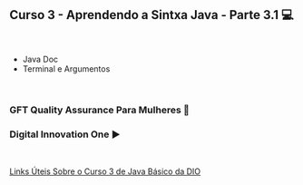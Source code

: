 ## Curso 3 - Aprendendo a Sintxa Java - Parte 3.1  💻
<br/>   

- Java Doc
- Terminal e Argumentos   

<br/>
  
  <h3>GFT Quality Assurance Para Mulheres 👩 </h3>  
  <h3>Digital Innovation One ▶️ </h3>

  <br/>

  [Links Úteis Sobre o Curso 3 de Java Básico da DIO](https://github.com/danielle-victoria/Cursos-sobre-Java/tree/main/Curso%203%20-%20Aprendendo%20a%20Sintaxe%20Java)
